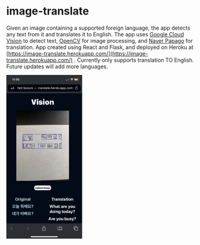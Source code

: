 # image-translate
Given an image containing a supported foreign language, the app detects any text from it and translates it to English. The app uses [Google Cloud Vision](https://cloud.google.com/vision) to detect text, [OpenCV](https://pypi.org/project/opencv-python/) for image processing, and [Naver Papago](https://developers.naver.com/docs/papago/README.md) for translation. App created using React and Flask, and deployed on Heroku at [https://image-translate.herokuapp.com/](https://image-translate.herokuapp.com/) . Currently only supports translation TO English. Future updates will add more languages.

<img src="example.PNG" width="200">
